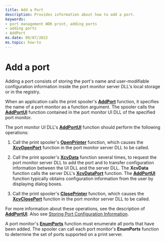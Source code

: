 ```yaml
---
title: Add a Port
description: Provides information about how to add a port.
keywords:
- port management WDK print, adding ports
- adding ports
- AddPort
ms.date: 09/07/2022
ms.topic: how-to
---
```


# Add a port

Adding a port consists of storing the port's name and user-modifiable configuration information inside the port monitor server DLL's local storage or in the registry.

When an application calls the print spooler's [**AddPort**](/windows/win32/printdocs/addport) function, it specifies the name of a port monitor as a function argument. The spooler calls the [**AddPortUI**](/windows-hardware/drivers/ddi/winsplp/nf-winsplp-addportui) function contained in the port monitor UI DLL of the specified port monitor.

The port monitor UI DLL's [**AddPortUI**](/windows-hardware/drivers/ddi/winsplp/nf-winsplp-addportui) function should perform the following operations:

1. Call the print spooler's [**OpenPrinter**](/windows/win32/printdocs/openprinter) function, which causes the [**XcvOpenPort**](/windows-hardware/drivers/ddi/winsplp/nf-winsplp-xcvopenport) function in the port monitor server DLL to be called.

2. Call the print spooler's [**XcvData**](/previous-versions/ff564255(v=vs.85)) function several times, to request the port monitor server DLL to add the port and to transfer configuration information between the UI DLL and the server DLL. The **XcvData** function calls the server DLL's [**XcvDataPort**](/windows-hardware/drivers/ddi/winsplp/nf-winsplp-xcvdataport) function. The [**AddPortUI**](/windows-hardware/drivers/ddi/winsplp/nf-winsplp-addportui) function typically obtains configuration information from the user by displaying dialog boxes.

3. Call the print spooler's [**ClosePrinter**](/windows/win32/printdocs/closeprinter) function, which causes the [**XcvClosePort**](/windows-hardware/drivers/ddi/winsplp/nf-winsplp-xcvcloseport) function in the port monitor server DLL to be called.

For more information about these operations, see the description of [**AddPortUI**](/windows-hardware/drivers/ddi/winsplp/nf-winsplp-addportui). Also see [Storing Port Configuration Information](storing-port-configuration-information.md).

A port monitor's [**EnumPorts**](/windows/win32/printdocs/enumports) function must enumerate all ports that have been added. The spooler can call each port monitor's **EnumPorts** function to determine the set of ports supported on a print server.
